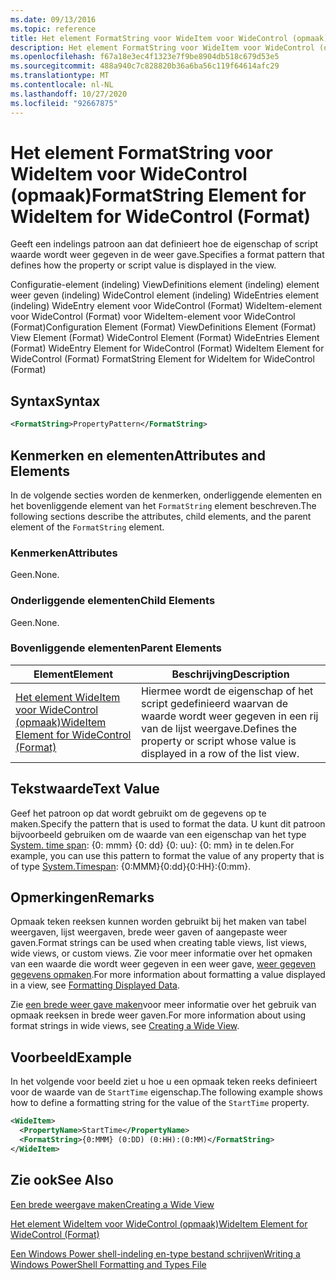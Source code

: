 ```yaml
---
ms.date: 09/13/2016
ms.topic: reference
title: Het element FormatString voor WideItem voor WideControl (opmaak)
description: Het element FormatString voor WideItem voor WideControl (opmaak)
ms.openlocfilehash: f67a18e3ec4f1323e7f9be8904db518c679d53e5
ms.sourcegitcommit: 488a940c7c828820b36a6ba56c119f64614afc29
ms.translationtype: MT
ms.contentlocale: nl-NL
ms.lasthandoff: 10/27/2020
ms.locfileid: "92667875"
---
```

# <a name="formatstring-element-for-wideitem-for-widecontrol-format"></a><span data-ttu-id="65ae9-103">Het element FormatString voor WideItem voor WideControl (opmaak)</span><span class="sxs-lookup"><span data-stu-id="65ae9-103">FormatString Element for WideItem for WideControl (Format)</span></span>

<span data-ttu-id="65ae9-104">Geeft een indelings patroon aan dat definieert hoe de eigenschap of script waarde wordt weer gegeven in de weer gave.</span><span class="sxs-lookup"><span data-stu-id="65ae9-104">Specifies a format pattern that defines how the property or script value is displayed in the view.</span></span>

<span data-ttu-id="65ae9-105">Configuratie-element (indeling) ViewDefinitions element (indeling) element weer geven (indeling) WideControl element (indeling) WideEntries element (indeling) WideEntry element voor WideControl (Format) WideItem-element voor WideControl (Format) voor WideItem-element voor WideControl (Format)</span><span class="sxs-lookup"><span data-stu-id="65ae9-105">Configuration Element (Format) ViewDefinitions Element (Format) View Element (Format) WideControl Element (Format) WideEntries Element (Format) WideEntry Element for WideControl (Format) WideItem Element for WideControl (Format) FormatString Element for WideItem for WideControl (Format)</span></span>

## <a name="syntax"></a><span data-ttu-id="65ae9-106">Syntax</span><span class="sxs-lookup"><span data-stu-id="65ae9-106">Syntax</span></span>

```xml
<FormatString>PropertyPattern</FormatString>
```

## <a name="attributes-and-elements"></a><span data-ttu-id="65ae9-107">Kenmerken en elementen</span><span class="sxs-lookup"><span data-stu-id="65ae9-107">Attributes and Elements</span></span>

<span data-ttu-id="65ae9-108">In de volgende secties worden de kenmerken, onderliggende elementen en het bovenliggende element van het `FormatString` element beschreven.</span><span class="sxs-lookup"><span data-stu-id="65ae9-108">The following sections describe the attributes, child elements, and the parent element of the `FormatString` element.</span></span>

### <a name="attributes"></a><span data-ttu-id="65ae9-109">Kenmerken</span><span class="sxs-lookup"><span data-stu-id="65ae9-109">Attributes</span></span>

<span data-ttu-id="65ae9-110">Geen.</span><span class="sxs-lookup"><span data-stu-id="65ae9-110">None.</span></span>

### <a name="child-elements"></a><span data-ttu-id="65ae9-111">Onderliggende elementen</span><span class="sxs-lookup"><span data-stu-id="65ae9-111">Child Elements</span></span>

<span data-ttu-id="65ae9-112">Geen.</span><span class="sxs-lookup"><span data-stu-id="65ae9-112">None.</span></span>

### <a name="parent-elements"></a><span data-ttu-id="65ae9-113">Bovenliggende elementen</span><span class="sxs-lookup"><span data-stu-id="65ae9-113">Parent Elements</span></span>

|<span data-ttu-id="65ae9-114">Element</span><span class="sxs-lookup"><span data-stu-id="65ae9-114">Element</span></span>|<span data-ttu-id="65ae9-115">Beschrijving</span><span class="sxs-lookup"><span data-stu-id="65ae9-115">Description</span></span>|
|-------------|-----------------|
|[<span data-ttu-id="65ae9-116">Het element WideItem voor WideControl (opmaak)</span><span class="sxs-lookup"><span data-stu-id="65ae9-116">WideItem Element for WideControl (Format)</span></span>](./wideitem-element-for-widecontrol-format.md)|<span data-ttu-id="65ae9-117">Hiermee wordt de eigenschap of het script gedefinieerd waarvan de waarde wordt weer gegeven in een rij van de lijst weergave.</span><span class="sxs-lookup"><span data-stu-id="65ae9-117">Defines the property or script whose value is displayed in a row of the list view.</span></span>|

## <a name="text-value"></a><span data-ttu-id="65ae9-118">Tekstwaarde</span><span class="sxs-lookup"><span data-stu-id="65ae9-118">Text Value</span></span>

<span data-ttu-id="65ae9-119">Geef het patroon op dat wordt gebruikt om de gegevens op te maken.</span><span class="sxs-lookup"><span data-stu-id="65ae9-119">Specify the pattern that is used to format the data.</span></span> <span data-ttu-id="65ae9-120">U kunt dit patroon bijvoorbeeld gebruiken om de waarde van een eigenschap van het type [System. time span](/dotnet/api/System.TimeSpan): {0: mmm} {0: dd} {0: uu}: {0: mm} in te delen.</span><span class="sxs-lookup"><span data-stu-id="65ae9-120">For example, you can use this pattern to format the value of any property that is of type [System.Timespan](/dotnet/api/System.TimeSpan): {0:MMM}{0:dd}{0:HH}:{0:mm}.</span></span>

## <a name="remarks"></a><span data-ttu-id="65ae9-121">Opmerkingen</span><span class="sxs-lookup"><span data-stu-id="65ae9-121">Remarks</span></span>

<span data-ttu-id="65ae9-122">Opmaak teken reeksen kunnen worden gebruikt bij het maken van tabel weergaven, lijst weergaven, brede weer gaven of aangepaste weer gaven.</span><span class="sxs-lookup"><span data-stu-id="65ae9-122">Format strings can be used when creating table views, list views, wide views, or custom views.</span></span> <span data-ttu-id="65ae9-123">Zie voor meer informatie over het opmaken van een waarde die wordt weer gegeven in een weer gave, [weer gegeven gegevens opmaken](./formatting-displayed-data.md).</span><span class="sxs-lookup"><span data-stu-id="65ae9-123">For more information about formatting a value displayed in a view, see [Formatting Displayed Data](./formatting-displayed-data.md).</span></span>

<span data-ttu-id="65ae9-124">Zie [een brede weer gave maken](./creating-a-wide-view.md)voor meer informatie over het gebruik van opmaak reeksen in brede weer gaven.</span><span class="sxs-lookup"><span data-stu-id="65ae9-124">For more information about using format strings in wide views, see [Creating a Wide View](./creating-a-wide-view.md).</span></span>

## <a name="example"></a><span data-ttu-id="65ae9-125">Voorbeeld</span><span class="sxs-lookup"><span data-stu-id="65ae9-125">Example</span></span>

<span data-ttu-id="65ae9-126">In het volgende voor beeld ziet u hoe u een opmaak teken reeks definieert voor de waarde van de `StartTime` eigenschap.</span><span class="sxs-lookup"><span data-stu-id="65ae9-126">The following example shows how to define a formatting string for the value of the `StartTime` property.</span></span>

```xml
<WideItem>
  <PropertyName>StartTime</PropertyName>
  <FormatString>{0:MMM} (0:DD) (0:HH):(0:MM)</FormatString>
</WideItem>
```

## <a name="see-also"></a><span data-ttu-id="65ae9-127">Zie ook</span><span class="sxs-lookup"><span data-stu-id="65ae9-127">See Also</span></span>

[<span data-ttu-id="65ae9-128">Een brede weergave maken</span><span class="sxs-lookup"><span data-stu-id="65ae9-128">Creating a Wide View</span></span>](./creating-a-wide-view.md)

[<span data-ttu-id="65ae9-129">Het element WideItem voor WideControl (opmaak)</span><span class="sxs-lookup"><span data-stu-id="65ae9-129">WideItem Element for WideControl (Format)</span></span>](./wideitem-element-for-widecontrol-format.md)

[<span data-ttu-id="65ae9-130">Een Windows Power shell-indeling en-type bestand schrijven</span><span class="sxs-lookup"><span data-stu-id="65ae9-130">Writing a Windows PowerShell Formatting and Types File</span></span>](./writing-a-powershell-formatting-file.md)
